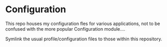 # Configuration
This repo houses my configuration fles for various applications, not to be confused with the more popular Configuration module....

Symlink the usual profile/configuration files to those within this repository.